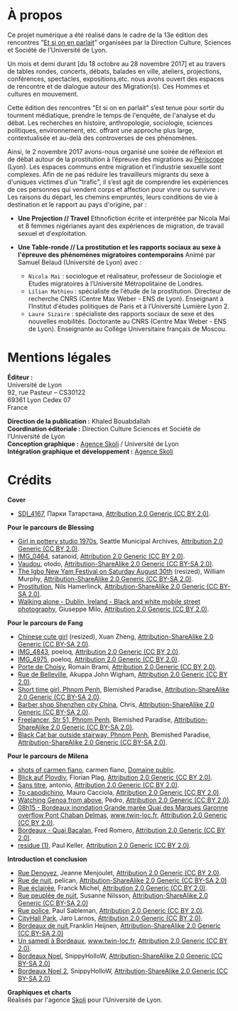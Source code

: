 # À propos
Ce projet numérique a été réalisé dans le cadre de la 13e édition des rencontres "[Et si on en parlait]((http://etsionenparlait.hypotheses.org))" organisées par la Direction Culture, Sciences et Société de l’Université de Lyon.

Un mois et demi durant [du 18 octobre au 28 novembre 2017] et au travers de tables rondes, concerts, débats, balades en ville, ateliers, projections, conférences, spectacles, expositions,etc. nous avons ouvert des espaces de rencontre et de dialogue autour des Migration(s). Ces Hommes et cultures en mouvement.


Cette édition des rencontres "Et si on en parlait" s’est tenue pour sortir du tourment médiatique, prendre le temps de l'enquête, de l'analyse et du débat. Les recherches en histoire, anthropologie, sociologie, sciences politiques, environnement, etc. offrant une approche plus large, contextualisée et au-delà des controverses de ces phénomènes.

Ainsi, le 2 novembre 2017 avons-nous organisé une soirée de réflexion et de débat autour de la prostitution à l’épreuve des migrations au [Périscope](http://www.periscope-lyon.com/) (Lyon).
Les espaces communs entre migration et l'industrie sexuelle sont complexes. Afin de ne pas réduire les travailleurs migrants du sexe à d'uniques victimes d'un "trafic", il s’est agit de comprendre les expériences de ces personnes qui vendent corps et affection pour vivre ou survivre : Les raisons du départ, les chemins empruntés, leurs conditions de vie à destination et le rapport au pays d'origine, par :  

- **Une Projection // Travel**
Ethnofiction écrite et interprétée par Nicola Mai et 8 femmes nigérianes ayant des expériences de migration, de travail sexuel et d′exploitation. 	

- **Une Table-ronde // La prostitution et les rapports sociaux au sexe à l'épreuve des phénomènes migratoires contemporains**
Animé par Samuel Belaud (Université de Lyon) avec :

  - `Nicola Mai` : sociologue et réalisateur, professeur de Sociologie et Etudes migratoires à l′Université Métropolitaine de Londres.
  - `Lilian Mathieu` : spécialiste de l′étude de la prostitution. Directeur de recherche CNRS (Centre Max Weber - ENS de Lyon). Enseignant à l′Institut d′études politiques de Paris et à l′Université Lumière Lyon 2.  
  - `Laure Sizaire` : spécialiste des rapports sociaux de sexe et des nouvelles mobilités. Doctorante au CNRS (Centre Max Weber - ENS de Lyon). Enseignante au Collège Universitaire français de Moscou.   


# Mentions légales

**Éditeur :** </br>
Université de Lyon </br>
92, rue Pasteur – CS30122</br>
69361 Lyon Cedex 07</br>
France</br>

**Direction de la publication :** Khaled Bouabdallah </br>
**Coordination éditoriale :** Direction Culture Sciences et Société de l’Université de Lyon </br>
**Conception graphique :** [Agence Skoli](http://skoli.fr) / Université de Lyon </br>
**Intégration graphique et développement :** [Agence Skoli](http://skoli.fr) </br>


# Crédits

**Cover**
- [SDI_4167](https://www.flickr.com/photos/parktatar/37561769036/in/photostream/), Парки Татарстана, [Attribution 2.0 Generic (CC BY 2.0)](https://creativecommons.org/licenses/by/2.0/).

**Pour le parcours de Blessing**
- [Girl in pottery studio 1970s](https://www.flickr.com/photos/seattlemunicipalarchives/6642677221/), Seattle Municipal Archives, [Attribution 2.0 Generic (CC BY 2.0)](https://creativecommons.org/licenses/by/2.0/).
- [IMG_0464](https://www.flickr.com/photos/satanoid/4185051194/in/album-72157622998670000/), satanoid, [Attribution 2.0 Generic (CC BY 2.0)](https://creativecommons.org/licenses/by/2.0/).
- [Vaudou](https://www.flickr.com/photos/otodo/4135529636/), otodo, [Attribution-ShareAlike 2.0 Generic (CC BY-SA 2.0)](https://creativecommons.org/licenses/by-sa/2.0/).
- [The Igbo New Yam Festival on Saturday August 30th](https://www.flickr.com/photos/infomatique/2812329229/in/photolist-5hvVuZ-5hAmvE-5hxqAt-5hx65G-5ht7bD-5hs8RM-5hxysm-5hxEKH-4LZypH-5hxrDU-5hwFXF-5hsjn8-5hwPn2-5hwrWm-5hwdar-5hAR7s-5hBnFJ-5hswDt-5hxkWi-5hA37Y-5htsWV-5kcbfy-5hzUNq-5hx2xs-5k7Bvm-5htbEk-5Dw3yX-5hhucY-5hzMZ1-5hBgWh-5hwLpr-5hviAT-5hxjFR-5hxcYf-5hvCcT-5hwz3H-5htmBB-5hyujY-5hwWNe-5hvjN2-5hxpqB-5hAFf1-5hBD9G-5htL9M-5hy6qQ-5hwhDp-5hyvZS-5hxodt-5hvoke-5hx8BB) (resized), William Murphy, [Attribution-ShareAlike 2.0 Generic (CC BY-SA 2.0)](https://creativecommons.org/licenses/by-sa/2.0/).
- [Prostitution](https://www.flickr.com/photos/36937478@N08/9709661902/in/photolist-fN1ycQ-rFeFMB-nVhnCk-q3C9eS-odGGyv-roLvHs-roLuUJ-o9Timy-roKpVL-qJxmz4-nUqTmu-roLAo9-qJxG1D-iRgaZe-rFk6cg-obMmUJ-rn1Bxz-rFe88E-nUrbrj-roKmho-rn1soc-roKF7h-rFdUow-iRiQ5N-iRg7UB-roLHcu-76Aofw-rFjT8r-rFjXx8-bWP75p-hW7GSn-7oCCsk-5r7Nve-ndeudH-pL9kXZ-e43Q7M-BFaD4F-zAkxD8-AydsZ4-nadLS4-nbbSge-QWvE92-s89zTe-ndgJ5W-qJkcMQ-UsU6CE-UoS8W4-p6G6YU-Axe2sv-cHDtfG), Nils Hamerlinck, [Attribution-ShareAlike 2.0 Generic (CC BY-SA 2.0)](https://creativecommons.org/licenses/by-sa/2.0/).
- [Walking alone - Dublin, Ireland - Black and white mobile street photography](https://www.flickr.com/photos/giuseppemilo/23569379650/in/photolist-BUKeqE), Giuseppe Milo, [Attribution 2.0 Generic (CC BY 2.0)](https://creativecommons.org/licenses/by/2.0/).

**Pour le parcours de Fang**
- [Chinese cute girl](https://www.flickr.com/photos/68002200/3997217785/in/photolist-76dMA2-tkvYn-51Etiz-6pxwU5-3tbDHH-4HrgiJ-biiSKt-Mdu4b-76d4YM-MdtU9-76gYTj-4kfzfv-8gAaKF-5uDUB1-5yiUKe-5wzAK1-i25uDQ-5yogRm-7ZWbLC-8gApoR-nrYSHE-nsoRUW-8MEVgG-b22VjF-6NPcfz-5rA8tE-bDmckX-avmaGQ-8qs78i-avteWN-9UJmX7-mRXjL-wLnV7L-cUz9U-6XWMrH-aGSZ1p-b238q2-7eFTfA-nhBHSj-bok5Rf-inpozs-nhBsPy-6JNyzQ-6Q77Xn-5t3Pfh-6JNz59-8R1Jpb-6Qbbmm-6Qbe5L-6NThNo) (resized), Xuan Zheng, [Attribution-ShareAlike 2.0 Generic (CC BY-SA 2.0)](https://creativecommons.org/licenses/by-sa/2.0/).
- [IMG_4843](https://www.flickr.com/photos/poeloq/2803608048/in/photolist-5gKdZN-5gEFeM-5gK6wo-5gEDuM-5gEJTH-5gEVbe-5gKnPN-5gKBiY-5gKrP3-3HJhW4-63s4xq-fxvsW1-5ZtaJZ-5ZtL1g-5ZxG3j-62dwzA-5Zx5uN-628FJp-5Zxz2f-3J8qVM-3JcHWw-63o3D4-3J8qac-5gKz9S-5gF9WV-5gKjPh-5gKvcd-5gFcet-5gKFhY-5gFiKv-5gKtJC-5gKzWh-5gFdX8-5gKBXY-3J8odV-8vHDG7-9E2Gjz-9E5B1J-Ce6GTA-CeBATj-YiYkZa-Zkgu2c-YWoi7E-W8aivm-WbxYgK-W8aiwy-V6KYWu-W8aijQ-W8aihL-W8aioN), poeloq, [Attribution 2.0 Generic (CC BY 2.0)](https://creativecommons.org/licenses/by/2.0/).
- [IMG_4975](https://www.flickr.com/photos/poeloq/2803710390/in/photolist-5gKJEW-5gKHrm-5gKJ41-5gKKqj-9EsGSa), poeloq, [Attribution 2.0 Generic (CC BY 2.0)](https://creativecommons.org/licenses/by/2.0/).
- [Porte de Choisy](https://www.flickr.com/photos/romainbrami/11389703643/in/photolist-imtd5K-imsFCy-imsz8v-imsy6R-imsFjC-imsxyi-87MXWD-87QXmG-87MXWR-87NjwD-87R7eL-87PBta-87QXkW-87QXmA-87R7eh-87QXmN-87QXm3-87R7es-87R7eJ-87MXWK-87QXmC-87R7eC), Romain Brami, [Attribution 2.0 Generic (CC BY 2.0)](https://creativecommons.org/licenses/by/2.0/).
- [Rue de Belleville](https://www.flickr.com/photos/90664717@N00/3419523824/in/photolist-6daXij-STuAWg-pgioo-4TrYGT-forSnx-nPtH1b-8FZTjF-EhVbdy-8G4r3o-7Mmmwe-8WDXjj-nPtJsa-VEiQoT-fhktaC-fbk7pt-5BJEfX-AjpCAg-8G1fJc-5osiGg-f4KErS-8NKHDN-8G3TtC-fbzqyQ-9w857j-fnFo5p-8G3Qds-sgxA1M-fbzpUN-a5Myjt-dBrmB1-RHjGar-8G1frR-azqTZ3-8G47AE-74rgDt-m9bvJX-8G4rPE-7MmjdB-o6EFZP-6CFbYF-8G3P4u-fn9p4F-feNc2U-fnFo2M-9qzokv-f4AKPP-9w84f5-poXThV-6d71vB-fmj5FR), Akuppa John Wigham, [Attribution 2.0 Generic (CC BY 2.0)](https://creativecommons.org/licenses/by/2.0/).
- [Short time girl, Phnom Penh](https://www.flickr.com/photos/blemishedparadise/11114107225/in/photolist-hW7GSn-7oCCsk-5r7Nve-ndeudH-pL9kXZ-e43Q7M-BFaD4F-zAkxD8-AydsZ4-nadLS4-nbbSge-Axe2sv-QWvE92-s89zTe-ndgJ5W-qJkcMQ-UsU6CE-UoS8W4-p6G6YU-cHDtfG-p6G4WC-ab6fgj-UsU5z7-8qrcyp-hMbwB6-jw44qJ-SPCmPm-4TCXRw-hw7XAc-q1pnu1-4ijQaB-SNcM7L-ndgBZ9-pL7wkM-e4P5iR-x5qJdt-e4WqDn-m4418e-q3CQZE-ndgAKL-UsU4Mq-gbDYX6-hEVhep-dyfyN3-oU7PoV-hMbk4N-hYcDQQ-pL6cjy-T9nMP9-8m8pvd), Blemished Paradise, [Attribution-ShareAlike 2.0 Generic (CC BY-SA 2.0)](https://creativecommons.org/licenses/by-sa/2.0/).
- [Barber shop Shenzhen city China](https://www.flickr.com/photos/dcmaster/3844058980/in/photolist-6RFNNY-foW1G4-b1YUMe-4Cmudi-qQGg8x-n4boEg-cqxSKW-nVhnCk-m4418e-7gLp9z-qQwQDG-7oGuHf-oTkWEk-4Xr81J-foW1Mr-fpbhGU-cp4c1Q-SLqVgY-n4bFwn-n4aNkp-7mKs2n-VYXPyi-7MDZqb-6UB5X5-U1fMwY-RRQa99-ceLEUE-hsY4mM-pL7y5D-foW1Je-2tXmPn-diMnYf-fpbhwJ-foW1E8-A8zQK-foW1Fa-fpbhDh-6UxcHB-7oGv8J-hw7XAc-8U5mkt-HXhSWa-ceYmHw-czQgJh-2emqtP-qbjume-iRyqaH-b1YUJM-94RPxU-7JRPvS), Chris, [Attribution-ShareAlike 2.0 Generic (CC BY-SA 2.0)](https://creativecommons.org/licenses/by-sa/2.0/).
- [Freelancer, Str 51, Phnom Penh](https://www.flickr.com/photos/blemishedparadise/16666582700/in/photolist-fN1ycQ-rFeFMB-nVhnCk-q3C9eS-odGGyv-roLvHs-roLuUJ-o9Timy-qJxmz4-iRiQ5N-nUqTmu-iRg7UB-roLAo9-qJxG1D-iRgaZe-qJkpLu-rFk6cg-obMmUJ-rn1Bxz-rFe88E-nUrbrj-roKmho-rn1soc-roKF7h-rFdUow-roLHcu-76Aofw-rFjT8r-rFjXx8-bWP75p-hW7GSn-7oCCsk-5r7Nve-ndeudH-pL9kXZ-e43Q7M-BFaD4F-zAkxD8-AydsZ4-nadLS4-nbbSge-Axe2sv-QWvE92-s89zTe-ndgJ5W-UsU6CE-UoS8W4-p6G6YU-cHDtfG-p6G4WC/), Blemished Paradise, [Attribution-ShareAlike 2.0 Generic (CC BY-SA 2.0)](https://creativecommons.org/licenses/by-sa/2.0/).
- [Black Cat bar outside stairway, Phnom Penh](https://www.flickr.com/photos/blemishedparadise/11013004683/), Blemished Paradise, [Attribution-ShareAlike 2.0 Generic (CC BY-SA 2.0)](https://creativecommons.org/licenses/by-sa/2.0/).

**Pour le parcours de Milena**
- [shots of carmen fiano](https://www.flickr.com/photos/53812099@N04/10026653015/in/photolist-gh2dBR-M4JMSA-8zNjXd-e98ces-nbkaZD-dRBoui-ikXByi-Xfgc49-dQ5Pvh-gAjrNE-au1ytb-8zNjPY-fHshDL-aqaP8R-cTBR1N-bmvkSd-MbUJS4-KXKQm9-a5Y6zk-iss2iT-XAjMZ7-p6hucd-X3U9j1-hsJg3y-jXBC3G-8zK9gg-e7L1o4-hSgGyn-cPSGGA-a8JP2H-9a8nav-a2FjrN-bdcVzZ-ouCEbR-AkUGHC-XffRos-Xf9oxa-hurfLn-oAqXvb-hZJgA9-8zNfTG-pr3wJh-8zK6Hg-bsVuV1-XcoYSc-dbDrys-o6T4Q6-M4GGTM-nG5vYo-tTNjWx), carmen fiano, [Domaine public](https://creativecommons.org/publicdomain/zero/1.0/).
- [Blick auf Plovdiv](https://www.flickr.com/photos/florianplag/4372853392/in/album-72157623471261540/), Florian Plag, [Attribution 2.0 Generic (CC BY 2.0)](https://creativecommons.org/licenses/by/2.0/).
- [Sans titre](https://www.flickr.com/photos/marantoni1950/33088724142/in/photolist-SpWmTQ-dHS2q7-agH9oH-dkVsmB-QTemu4-8mDB9C-cSLKCW-aYZyir-7xDHb5-7wbFeg-UvqBTC-SZCbqa-bog6oV-SSZbSQ-dZWs2c-kMeFyA-a3oDt6-9VRG4x-mXEVGt-jj3zgh-dNxWzm-z8nCHA-6Rj8y1-jj1tuJ-Z7V9Td-dH5fRv-7AvQJv-8CFQ6N-4RdPd6-hSoVeM-bWewMA-fAemnm-9tQPmB-9VRGfe-qCpeqj-gV3ckt-73xj6Z-bMggpn-ZKYFeN-dj2Nt8-yG9GQd-drhzJk-99H8R4-iMS13e-cTMQsb-dtH6Z7-d1Cf2s-99xoWY-TbPp5D-jbufjA), antonio, [Attribution 2.0 Generic (CC BY 2.0)](https://creativecommons.org/licenses/by/2.0/).
- [To capodichino](https://www.flickr.com/photos/maurocacciola/23748661865/in/photolist-csLiTL-csLkPN-ctkvLo-csLgR9-ctkqru-csLmMU-csKv97-csKwbA-csLv6b-csKojJ-csKprE-csKn5b-ctmU4C-csL8xq-ctmJDE-oGzGuq-oX3oWY-4BApu7-ctkt61-ctkrPG-ctkuhw-ctmFSs-ctkAYo-ctkx1u-ctkyfA-ctkzAj-ctmEqS-ctmMsh-ctmStE-ctkrE9-CbA6Mk-oGztPe-ctmHuW-CMC8ed-4Bw7JZ-4BApPL-4BApAh-4Bw85M-CMC8AA-Di1R6h-4Bw7B8-4Bw7sk-CMz6kt-CMJJza-Dyy4D3-CMJJPi-DGP8Dy-DASisB-CMC9k1-ctmNPj), Mauro Cacciola, [Attribution 2.0 Generic (CC BY 2.0)](https://creativecommons.org/licenses/by/2.0/).
- [Watching Genoa from above](https://www.flickr.com/photos/pedrocaetano/2022794181/in/photolist-45KmeK-476VVk-ovaXA7-3XSARx-oM57vD-bGhij8-oPerhW-oVMfeZ-aHmoM4-oBBaSP-rZnhtv-oDyT9t-eJT87o-aVJtLB-KBr3sx-azGxsf-ogAUcE-42Nw4B-aGfbtV-oQsgTc-6AgiVp-47hzs1-aVJtT6-pyQHom-9rkfhC-oPFAFc-oAtMkL-LtPrgA-bGhjqp-JwWuEX-oyMbTH-oM5cGw-oWGZLv-oDy6RM-p4wd3C-oTZxPA-p6XFPB-oU84Vd-ohm6Tv-aVJ2kv-pbALUY-pGvisw-azDtzX-q9QsMJ-cSQDtj-6KuiE7-qiL1jb-dswFtT-pcZutn-aGLRDn), Pedro, [Attribution 2.0 Generic (CC BY 2.0)](https://creativecommons.org/licenses/by/2.0/).
- [08h15 - Bordeaux inondation Grande marée Quai des Marques Garonne overflow Pont Chaban Delmas](https://www.flickr.com/photos/xavier33300/12246950985/in/photolist-ZxjwxS-eueaXd-jEdPRk-jCg6z1-eue6Ro-jCetAD-euedCJ-jEfPZm-jCfU3o-jEgreE-jEeTG2-hZT1QD-hZQ4iw-jDDRJx-f3UJHJ-etea9P-hZRpf2-etegaZ-e4WZCp-e4X1ge-e4WXGB-jEgCoU-e4WYs8-8BZiZd-e4WZ1n-e53Atw-e4WUSX-e53B2U-e53ENW-Jb2oVb-Jb2tLU-e4WSki-d38Z2W-e53FmS-ethy41-8BZj6w-8BZiSU-dojeTo-ddHDbq-ddWFT4-9GDjWX-djCYj1-djCYkr-JxEDGw-JtSnWi-JtSgLx-BC7LfC-HEAeuq-HEAf4m-HEAfuG), www.twin-loc.fr, [Attribution 2.0 Generic (CC BY 2.0)](https://creativecommons.org/licenses/by/2.0/).
- [Bordeaux - Quai Bacalan](https://www.flickr.com/photos/129231073@N06/27925336706/in/photolist-jEgCoU-e4WYs8-8BZiZd-e4WZ1n-e53Atw-e4WUSX-e53B2U-e53ENW-Jb2oVb-Jb2tLU-e4WSki-d38Z2W-e53FmS-ethy41-8BZj6w-8BZiSU-dojeTo-ddHDbq-ddWFT4-9GDjWX-djCYj1-djCYkr-JxEDGw-JtSnWi-JtSgLx-BC7LfC-HEAeuq-HEAf4m-HEAfuG-Fu1zeh-HEAe5h-JrHAiy-JAH5hF-zWfYv1-S66fbk-RUaZ3X-RvpKeU-QR7Ctz-JxF9gL-JAGpcX-JtSafB-Jb2f5f-MWU5UM-Jb2nEq-Jb2hSE-JAGnsV-JAH33k-JxFcwU-HEA5f3-Jb2DXW), Fred Romero, [Attribution 2.0 Generic (CC BY 2.0)](https://creativecommons.org/licenses/by/2.0/).
- [residue (1)](https://www.flickr.com/photos/paulk/9646522435/in/photolist-fGqX3k), Paul Keller, [Attribution 2.0 Generic (CC BY 2.0)](https://creativecommons.org/licenses/by/2.0/).


**Introduction et conclusion**
- [Rue Denoyez](https://www.flickr.com/photos/jmenj/22750593044/in/photolist-AEoJGd-nfX8sk-dt68FA-8G3Tmm-8G1kYV-8FZCWp-VgZdDF-VCYwLo-8G45is-8G12AH-8FZGF4-8G42tA-8G3NFY-8G4xxo-8FZDRZ-8G1m6V-8G4fab-8G1hZi-8FZUBB-8FZJpg-8G45Ry-8FZUXX-8G4vrG-8G4w45-8G1niv-8FZVkP-8FZHdB-fb57g5-8FZUtv-8G3TD3-8G467E-8G494A-8G4m51-CcFqe8-8G4htE-8G17Jn-8G1sAM-d3dCkq-CcFwq6-CEs6DD-d3dxpo-d3dyYE-b9tUuT-d3dEzN-d3dFVS-d3dADw-d3dvxf-8G1t4i-FyEHTz-b9tLCt), Jeanne Menjoulet, [Attribution 2.0 Generic (CC BY 2.0)](https://creativecommons.org/licenses/by/2.0/).
- [Rue de nuit](https://www.flickr.com/photos/pelican/11548820994/in/photolist-iAwJ8m-pomCk8-dYV4XH-eNvyqD-kuo5jH-pzq8CJ-aE5xLy-f6hiQj-Z8uttj-fpw3yp-Wt5tL1-dupy6A-n16VTB-dkJ8rw-ZmPhvm-pUhcrR-rRngYL-pABdjZ-jvKigd-i5LvZM-punBro-ZMoK5P-pVAui2-oPRTa9-dyTujP-qqvgFk-FQPaVM-psyv3n-ZPywWi-rrL3wr-ScH2zr-iC5i4q-axb3YU-Frtxtt-GjsoDo-qjAGRF-Z9LkPU-qswgb6-9Jzqdy-YGxLHm-BH4LZM-oskRSD-h2GewF-nHDgG9-psLvar-dB7VKm-pXwMYF-ZDn22A-CipJXr-Yf9PJQ), pelican, [Attribution-ShareAlike 2.0 Generic (CC BY-SA 2.0)](https://creativecommons.org/licenses/by-sa/2.0/)
- [Rue éclairée](https://www.flickr.com/photos/franckmichel/15474358398/in/photolist-pzq8CJ-aE5xLy-f6hiQj-Z8uttj-fpw3yp-Wt5tL1-dupy6A-n16VTB-dkJ8rw-ZmPhvm-pUhcrR-rRngYL-pABdjZ-jvKigd-i5LvZM-punBro-ZMoK5P-pVAui2-oPRTa9-dyTujP-qqvgFk-FQPaVM-psyv3n-ZPywWi-rrL3wr-ScH2zr-iC5i4q-axb3YU-Frtxtt-GjsoDo-qjAGRF-Z9LkPU-qswgb6-9Jzqdy-YGxLHm-BH4LZM-oskRSD-h2GewF-nHDgG9-psLvar-dB7VKm-pXwMYF-ZDn22A-CipJXr-Yf9PJQ-Z9L2E7-YGuGVC-rERLto-aeCGaA-q2svfi), Franck Michel, [Attribution 2.0 Generic (CC BY 2.0)](https://creativecommons.org/licenses/by/2.0/).
- [Rue peuplée de nuit](https://www.flickr.com/photos/infomastern/16700425021/in/photolist-pzq8CJ-aE5xLy-f6hiQj-Z8uttj-fpw3yp-Wt5tL1-dupy6A-n16VTB-dkJ8rw-ZmPhvm-pUhcrR-rRngYL-pABdjZ-jvKigd-i5LvZM-punBro-ZMoK5P-pVAui2-oPRTa9-dyTujP-qqvgFk-FQPaVM-psyv3n-ZPywWi-rrL3wr-ScH2zr-iC5i4q-axb3YU-Frtxtt-GjsoDo-qjAGRF-Z9LkPU-qswgb6-9Jzqdy-YGxLHm-BH4LZM-oskRSD-h2GewF-nHDgG9-psLvar-dB7VKm-pXwMYF-ZDn22A-CipJXr-Yf9PJQ-Z9L2E7-YGuGVC-rERLto-aeCGaA-q2svfi/), Susanne Nilsson, [Attribution-ShareAlike 2.0 Generic (CC BY-SA 2.0)](https://creativecommons.org/licenses/by-sa/2.0/)
- [Rue police](https://www.flickr.com/photos/pasa/37647545022/in/photolist-ZmMvvQ-YzcTn5-YoRfaZ-YHKkbX-XWDAPW-ZrkJZA-ZEiYNT-akY3TW-Zd1ynC-ZyrRqh-YBgXUJ-Zh1jFN-Tqk19c-ZginWS-Yqk1KC-YZUvKt-FT5oeT-XC4sPo-ZGD3Rs-WoRwSo-9uZCbM-ZxUMzc-aMRj3p-sckzBN-dssYKH-ZaerQy-XVS6B6-BZJ8oE-bufz8c-psiksK-C7PCmN-XWe5mD-XB24vW-bB1v14-gSsjsW-YL87B3-Z9wHLN-YwdzRs-YPXGzC-7XoNZW-efyAWF-C63x7q-bDzc6N-eTTC5V-CtwhZQ-ahKnz3-WisD1w-CPsbZz-SiJeWs-9yhcQx), Paul Sableman, [Attribution 2.0 Generic (CC BY 2.0)](https://creativecommons.org/licenses/by/2.0/).
- [CityHall Park](https://www.flickr.com/photos/jlarnos/37319203081/in/photolist-YRLETT-ZET2Xy-ZmMvvQ-YzcTn5-YoRfaZ-YHKkbX-XWDAPW-ZrkJZA-ZEiYNT-akY3TW-Zd1ynC-ZyrRqh-YBgXUJ-Zh1jFN-Tqk19c-ZginWS-Yqk1KC-YZUvKt-FT5oeT-XC4sPo-ZGD3Rs-WoRwSo-9uZCbM-ZxUMzc-aMRj3p-sckzBN-dssYKH-ZaerQy-XVS6B6-BZJ8oE-bufz8c-psiksK-C7PCmN-XWe5mD-XB24vW-bB1v14-gSsjsW-YL87B3-Z9wHLN-YwdzRs-YPXGzC-7XoNZW-efyAWF-C63x7q-bDzc6N-eTTC5V-CtwhZQ-ahKnz3-WisD1w-CPsbZz), Jaro Larnos, [Attribution 2.0 Generic (CC BY 2.0)](https://creativecommons.org/licenses/by/2.0/).
- [Bordeaux de nuit](https://www.flickr.com/photos/franklinheijnen/26280807523/in/photolist-G3m1t6-oPbMMa-8CijLp-t5qriS-qpdaE-4f7yCL-4f7ubs-4f3A7V-4f3xWp-4f3zfg-4f3wNz-4f3vHr-4f7vKb-4f3zsr-4f3vzB-4f7wu5-4f7vdw-4f7vX9-4f7x1A-8Jvho9-4f7xA7-4f3ysc-4f7w6C-4f7xNC-4f3wzR-4f3xxk-BU1JF9-cYSPSQ-tJReVC-rix94j-9cdVto-u2rNmn-t5AUJx-u25Dqq-7AzFyg-rhAcqi-p7b6iN-WTCebu-VR5dAF-Sd6NxJ-hQeS7e-aBcnF1-vErfuY-Cm9wor-vN6bwo-FWAGy1-SE2EiW-dTBD7K-5DJ4oM-4rNzyG),Franklin Heijnen, [Attribution-ShareAlike 2.0 Generic (CC BY-SA 2.0)](https://creativecommons.org/licenses/by-sa/2.0/)
- [Un samedi à Bordeaux](https://www.flickr.com/photos/xavier33300/7862420990/in/photolist-cYLXQA-zfG5Cn-87QSrC-384U1G-TJxEhw-cYSViA-87MAAr-8YABv9-9vTchY-7P1obY-Pwd7o2-eueaXd-eue6Ro-ZxjwxS-CiQEDy-cYSMFj-euaVqX-hZRpf2-gZS3W4-VR5dz8-TTxDgo-KVzACE-WLFACV-u2zxVt-MpUuEu-G3m1t6-oPbMMa-8CijLp-t5qriS-qpdaE-4f7yCL-4f7ubs-4f3A7V-4f3xWp-4f3zfg-4f3wNz-4f3vHr-4f7vKb-4f3zsr-4f3vzB-4f7wu5-4f7vdw-4f7vX9-4f7x1A-8Jvho9-4f7xA7-4f3ysc-4f7w6C-4f7xNC-4f3wzR), www.twin-loc.fr, [Attribution 2.0 Generic (CC BY 2.0)](https://creativecommons.org/licenses/by/2.0/).
- [Bordeaux Noel](https://www.flickr.com/photos/snippyhollow/11752404684/in/photolist-iUw9sY-j7pyDX-9uDhxj-7JM8V4-iUxR9h-cYLXQA-zfG5Cn-87QSrC-384U1G-TJxEhw-cYSViA-87MAAr-8YABv9-9vTchY-7P1obY-Pwd7o2-eueaXd-eue6Ro-ZxjwxS-CiQEDy-cYSMFj-euaVqX-hZRpf2-gZS3W4-VR5dz8-TTxDgo-KVzACE-WLFACV-u2zxVt-MpUuEu-G3m1t6-oPbMMa-8CijLp-t5qriS-qpdaE-4f7yCL-4f7ubs-4f3A7V-4f3xWp-4f3zfg-4f3wNz-4f3vHr-4f7vKb-4f3zsr-4f3vzB-4f7wu5-4f7vdw-4f7vX9-4f7x1A-8Jvho9), SnippyHolloW, [Attribution-ShareAlike 2.0 Generic (CC BY-SA 2.0)](https://creativecommons.org/licenses/by-sa/2.0/)
- [Bordeaux Noel 2](https://www.flickr.com/photos/snippyhollow/11752239393/in/photolist-iUvik8-9w6usz-7RvgXw-37ZxqZ-dcrJWr-hq5HCL-Yxakv4-u2yvBT-Q5V8o5-jEseZc-C6ZbxE-cYM3Wq-FCPuNx-iUw9sY-j7pyDX-9uDhxj-7JM8V4-iUxR9h-cYLXQA-zfG5Cn-87QSrC-384U1G-TJxEhw-cYSViA-87MAAr-8YABv9-9vTchY-7P1obY-Pwd7o2-eueaXd-eue6Ro-ZxjwxS-CiQEDy-cYSMFj-euaVqX-hZRpf2-gZS3W4-VR5dz8-TTxDgo-KVzACE-WLFACV-u2zxVt-MpUuEu-G3m1t6-oPbMMa-8CijLp-t5qriS-qpdaE-4f7yCL-4f7ubs), SnippyHolloW, [Attribution-ShareAlike 2.0 Generic (CC BY-SA 2.0)](https://creativecommons.org/licenses/by-sa/2.0/)



**Graphiques et charts**</br>
Réalisés par l'agence [Skoli](www.skoli.fr) pour l'Université de Lyon.
